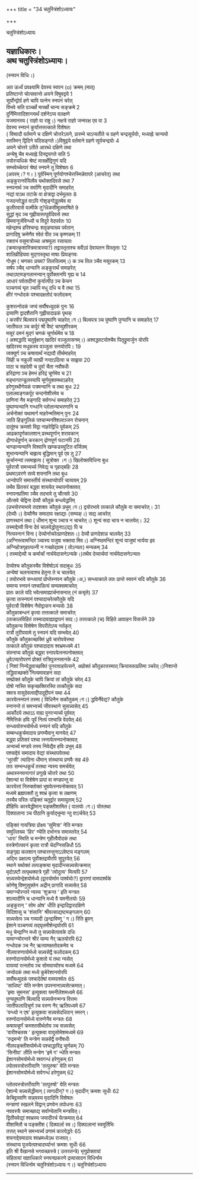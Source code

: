 +++
title = "34 चतुस्त्रिंशोऽध्यायः"

+++





चतुस्त्रिंशोऽध्यायः  




  
यज्ञाधिकारः।  
अथ चतुस्त्रिंशोऽध्यायः।  
------------------------  
(स्नपन विधिः।)  
  
अत ऊर्ध्वं प्रवक्ष्यामि देवस्य स्वपन (o) क्रमम् (मात्)  
प्रतिष्टान्ते चोत्सवान्ते अयने विषुवद्वये 1  
सूर्योन्द्वोर्ग्र हणे चापि यत्नेन स्नपनं चरेत्  
विभवे सति प़ञ्चर्क्षे मासर्क्षे चान्य सङ्क्रमे 2  
दुर्निमित्तादिशान्त्यर्थं दर्शनेऽप्य वलक्षणे  
यजमानस्य ( राज्ञो वा राष्ट्र।) नक्षत्रे राज्ञो जन्मरक्ष एव वा 3  
देवस्य स्नपनं कुर्यात्तत्तत्काले विशेषतः  
( विष्वादौ वर्तमाने च दक्षिणे चोत्तरेऽयने, प्रारम्भे चाऽप्यतीते च ग्रहणे चन्द्रसूर्ययोः, मध्याह्ने चान्ययो  
स्तस्मिन् द्विदिने यदिसङ्गते।)विषुद्वये वर्तमाने ग्रहणे सूर्यचन्द्रयोः 4  
अयने चोत्तरे ऽतीते आरब्धे दक्षिणे तथा  
अन्येषु चैव मध्याह्ने दिनद्वयगते सति 5  
तयोरप्यधिकं श्रेष्टं मासर्क्षेद्विगुणं यदि  
सम्भवेच्चेत्परं श्रेष्ठं स्नपने तु विशेषतः 6  
(अपरम्।? ग। ) पूर्वस्मिन् पूर्णयोगश्चेत्तस्मिन्नेवापरे (आचरेत्) तथा  
अङ्कुरानर्पयित्वैव यथोक्तदिवसे तथा 7  
स्नपनार्थ ञ्च सर्वाणि मृदादीनि समाहरेत्  
नद्यां वाऽथ तटाके वा क्षेत्राद्वा दर्भमूलतः 8  
गजदन्तोद्धृतं वाऽपि गोशृङ्गोद्धृतमेव वा  
कुलीरवासे वल्मीके तु?Rळसीमूलमाश्रिते 9  
सुद्धां मृद ञ्च गृह्णीयात्तत्पूर्वदिवसे तथा  
हिमवानूर्जविन्ध्यौ च विदूरे वेदपर्वतः 10  
महेन्द्रश्च हरिश्चन्द्रः शतृङघाख्य पर्वतान्  
प्रागादिषु क्रमेणैव श्वेतं पीत ञ्च कृष्णकम् 11  
रक्ताभं वसुमात्रोच्चा अश्रमूला रसायताः  
(क्रमात्कृशास्त्रिमात्रास्या?) तद्वास्तृताश्च सर्वेऽग्रं देवायतन विस्तृताः 12  
शालिव्रीहियवा मुद्गास्तृथा माषाः प्रियङ्गवः  
गोधूम ( चणकाः प्रख्य? तिलतिल्वम्।) क ञ्च तिल ञ्चैव मसूरकम् 13  
सर्षप ञ्चैव् धान्यानि अङ्कुरार्थं समाहरेत्  
तथाऽष्टमङ्गलानन्यान् पूर्वोक्तानपि गृह्य च 14  
आधारं पर्वतादीनां कुर्यात्पीठ ञ्च केचन  
पञ्चगव्यं घृत ञ्चापि मधु दधि च वै तथा 15  
क्षीरं गन्धोदकं पश्चादक्षतोदं फलोदकम्  
  
  
कुशरत्नोदकं जप्यं सर्वौषध्युदकं पुनः 16  
द्रव्याणि द्वादशैतानि गृह्णीयादाढकं पृथक्  
( करवीरं बिल्वपत्रं पद्मपुष्पाणि चाहरेत्।ग।) बिल्वपत्र ञ्च पुष्पाणि पुण्यानि च समाहरेत् 17  
जातीफल ञ्च कर्पूरं श्री वैष्टं चाप्युशीरकम्  
मसूरं दमनं मुद्गं चणकं चूर्णार्थमेव च 18  
( अश्वद्धादि चतुर्वृक्षान् खादिरं वञ्जुलासनम्।) अश्वद्धवटयोश्चैव पितृद्रुमार्जुन योरपि  
खदिरस्य मधूकस्य वञ्जुला सनयोरपि। 19  
त्वक्यूर्ण ञ्च कषायार्थं नद्यादौ तीर्थमाहरेत्  
सिंही च नकुली व्याघ्री नन्दाऽदित्वा च साह्वया 20  
पाठा च सहदेवी च दुर्वा चैता नवौषधीः  
हरिद्राणा ञ्च हेमभं हरिद्रं चूर्णमेव च 21  
षड्भागतन्डुलस्यापि चूर्णयुक्तमथाऽहरेत्  
हरेणुस्थौणेयकं पत्रमन्यानि च तथा बुधः 22  
एलालवङ्गकर्पूर चन्दनोशीरमेव च  
प्राणिनां नैव मङ्गादि सर्वगन्धं समाहरेत् 23  
पुष्पाण्यन्यानि गन्धानि प्लोतान्याभरणानि च  
अर्चनोक्तं यथामार्ग माहरेन्मतिमान् पुनः 24  
जाति हिङ्गुलिकं पश्चान्मनश्शिलाञ्जन रोचनान्  
दातूंश्च क्रमशो विद्वा नाहरेद्विधि पूर्वकम् 25  
आढकापूर्णकालशान् प्रस्थपूर्णान् शरावकान्  
द्रोणार्धपूर्णान् करकान् द्रोणपूर्ण घटानपि 26  
भाण्डान्यन्यानि विश्वानि खण्कडस्पुटित वर्जितम्  
शुभान्यन्यानि चाहृत्य बुद्धिमान् पूर्व एव तु 27  
कूर्चानन्यां त्समाहृत्य ( सूत्रोक्त ।ग।) खिलोक्तविधिना बुधः  
पूर्वरात्रौ समभ्यर्च्य निवेद्य च गृहाद्बहिः 28  
प्रथमाऽवरणे सव्ये शयनानि तथा बुधः  
धान्योपरि समास्तीर्य संस्थाप्योपरि चाव्ययम् 29  
तथैव प्रितसरं बद्ध्वा शाययेत् स्थापनोक्तवत्  
स्नापनप्रतिमा ञ्चैव तदभावे तु चौत्सवे 30  
औत्सवे चेद्विना देव्यौ कौतुकं बन्धयेद्धरिम्  
(उभयोरप्यभावे तदशक्तः कौतुकं प्रभुम्।ग।) द्वयोरभावे तत्काले कौतुके वा समाचरेत्। 31  
(देव्यौः।) देव्यौनैव समादाय रक्षाद्याः (सम्यक्।) सद्य आचरेत्  
प्राणस्थानं तथा ( धीमान् शून्य ञ्चात्र न चाचरेत्।) शून्यं सदा चात्र न चालयेत्। 32  
तस्माद्देव्यौ विना देवं चालयेद्धोतुनाऽ(द्य) पि च  
नित्यस्नानं विना ( देव्योर्नाचरेत्प्राणदेशतः।) देव्यौ प्राणदेशान्न चालयेत् 33  
(अग्निस्त्वामन्दिर ञ्चास्य यजुषा भक्तया मिव।) अग्निष्ठमन्दिरं शून्यं याजुषां भार्यया इव  
अग्निहोत्रगृहात्पत्नी न गच्छोद्ग्राम ( तोऽन्यतः) मन्यकम् 34  
( तस्माद्देव्यौ च कर्मार्चां नार्चयेदासनेऽन्यके।)तथैव देव्यार्चयां नार्चयेदासनेऽन्यतः  
  
  
देव्योश्च कौतुकस्यैव विशेषोऽयं सदाबुधः 35  
अन्येषां चलनत्वाश्च हेतुना ते च चालयेत्  
( तयोरभावे सन्ध्यायां प्रोप्तेस्नपन कौतुके।अ,) सन्ध्याकाले ततः प्राप्ते स्वपनं यदि कौतुके 36  
समाप्य स्नपनं पश्चान्नित्यं सम्यक्समाचरेत्  
प्रातः काले यदि भवेत्समाह्यार्चनासनात् (नं कसृते) 37  
कृत्वा तत्स्नपनं पश्चादाचरेत्कौतुके यदि  
पूर्वरात्रौ विशेषेण नैवोद्वासन मन्ययोः 38  
कौतुकाबन्धनं कृत्वा तत्तत्काले समाचरेत्  
(तत्कालविहितं तस्मादावाह्याद्वापनं साद।) तत्तत्काले (च) विहिते आवाहन विसर्जने 39  
कौतुकन्य विशेषेण विपरीतेऽप्य नर्तकृत्  
रात्रौ तुरीययामे तु स्नपनं यदि सम्भवेत् 40  
कौतुके कौतुकाच्छक्तिं ध्रुवे चारोपयेत्तथा  
तत्काले कौतुकं पश्चादादाय श्वभ्रमध्यमे 41  
संस्नाप्य कौतुकं बद्ध्वा स्नापयेत्स्नपनोक्तवत्  
ध्रुवेऽप्यारोपरणं प्रोक्तं रात्रिपूजनसानके 42  
( निशां निन्येद्ध्रुवाच्छक्तिं पुनरावाहयेत्सने, अप्रोक्तं कौतुकात्तस्मात् क्रियास्तत्प्रतिमा ञ्चरेत्।)निशान्ते तद्ध्रिवाच्छक्तेः नित्यमावाहनं सदा  
सम्प्रोक्तं कौतुके चापि क्रियां तां कौतुके चरेत् 43  
दोषो नास्ति सकृच्छक्तिरस्ति तत्कौतुके सदा  
स्रवत्र वासुदेवत्वाद्दीपादुद्दीपनं यथा 44  
कारयेत्स्नपनं तस्मा ( विधिनैन सकौतुकम्।ग।) द्धविर्नैवेद्य? कौतुके  
स्नानन्ते तं समभ्यर्च्य जीवस्थाने सुसन्न्यसेत् 45  
आर्कोदये तथाऽऽ वाह्य पुनरभ्यर्च्य पूर्ववत्  
नैमित्तिकं हविः पूर्वं नित्यं पश्चान्नि वेदयेत् 46  
सन्ध्ययोरुभयोर्मध्ये स्नपनं यदि कौतुके  
सम्बन्धकूर्चमादाय प्रणम्यैवानु मानयेत् 47  
बद्ध्वा प्रतिसरं पश्चा त्स्नायेत्स्नपनोक्तवत्  
अभ्यर्च्य मण्डपे तस्य निवेद्यैव हविः प्रभुम् 48  
पश्चाद्देवं समादाय वेद्यां संस्थापयेत्तथा  
'भूरसी' त्यादिना धीमान् संस्थाप्य प्रणवैः सह 49  
ततः सम्भन्धकूर्चं तत्तथा न्यस्य समर्चयेत्  
अथास्स्नपनागारं प्रणुखे चोत्तरे तथा 50  
ऐशान्यां वा विशेषेण प्रापां वा मण्डपन्तु वा  
कारयेत्तां निरुक्तोक्तं भूषयेत्स्नपनोक्तवत् 51  
मध्यमे ब्रह्मपक्तौ तु श्वभ्रं कृत्वा स लक्षणम्  
तस्यैव परितः पङ्क्तिं चतुर्द्वार समायुताम् 52  
व्रीहिभिः कारयेद्धीमान् पङ्क्तीशामित ( पालयोः।ग।) योस्तथा  
दिक्पालाना ञ्च पीठानि कुर्याद्भूम्या न्तु वाऽर्चयेत् 53  
  
  
पङ्क्तिं गायत्रिया प्रोक्ष्य 'सुमित्रा' नेति मन्त्रतः  
समुल्लिख्य 'हिर' ण्येति दर्भानत्र समास्तरेत् 54  
'धारा' स्विति च मन्त्रेण गृहीत्वैवोदकं तथा  
वस्त्रेणोत्पवनं कृत्वा रात्रौ चेदग्निसन्निधौ 55  
सङ्गृह्य कलशान् पश्चात्तन्तुनाऽऽवेष्ट्य मङ्गलम्  
अद्भिः प्रक्षाल्य पूर्वोक्तद्रव्यैरपि सुपूरयेत् 56  
स्थाने यथोक्तं तत्पङ्क्त्या मृदादीन्त्सन्न्यसेत्क्रमात्  
मृदोऽष्टौ तत्पृथक्पात्रे गृही 'त्वोदुत्य' मित्यपि 57  
सन्न्यस्येन्द्रेशयोर्मध्ये (द्वारयोर्माम पार्श्वयोः?) द्वाराणां वामपार्श्वके  
कोणेषु विष्णुसूक्तेन अद्रीन् प्रागादि सन्न्यसेत् 58  
यमाग्न्योरन्तरे न्यस्य 'शुक्रन्त ' इति मन्त्रतः  
शाल्यादीनि च धान्यानि मध्ये वै यमनीलयोः 59  
अङ्कुरान् ' सोम ओष' धीति इन्द्रादिद्वारदक्षिणे  
विदिशासु च 'शंसानि' श्रीवत्साद्यष्टमङ्गलान् 60  
सन्न्यसेत्प ञ्च गव्यादी (इन्द्राविष्णू ' ग।) रिति ब्रुवन्  
ईशाने पञ्चगव्यं तद्घृतमीशेन्द्रयोरपि 61  
मधु चेन्द्राग्नि मध्ये तु सन्न्यसेत्पावके दधिः  
यामाग्न्योरन्तरे श्रीरं याम्य नैर् ऋतयोरपि 62  
गन्धोदक ञ्च नैर् ऋत्यामक्षतोदकमेव च  
नीलवारुणायोर्मध्ये सन्न्यसेद्वै फलोदकम् 63  
वरुणोदानयोर्मध्ये कुशतो यं तथा न्यसेत्  
वायव्यां रत्नतोय ञ्च सोमवाय्वोश्च मध्यमे 64  
जप्योदकं तथा मध्ये कुबेरेशानयोरपि  
सर्वौषध्युदकं पश्चादेतेषां वामपार्श्वतः 65  
'साधिष्ट' येति मन्त्रेण उपस्नानान्न्यसेत्क्रमात्।  
'इमाः सुमनस' इत्युक्त्वा यमनीलेशमध्यमे 66  
पुण्यपुष्पाणि बिल्वादि सन्न्यसेनन्मन्त्र वित्तमः  
जातीफलादिचूर्ण ञ्च वरुण नैर् ऋतिपध्यमे 67  
'वन्ध्यो न एष' इत्युक्त्वा सन्न्यसेदधिपान् स्मरन्।  
वरुणोदानयोर्मध्ये वारुणेनैव मन्त्रतः 68  
कषायचूर्णं क्रमश्तसीर्थतोय ञ्च सन्न्यसेत्  
'वारीश्चतस्र ' इत्युक्त्वा वायुसोमेशमध्यमे 69  
'रुद्रमन्ये' ति मन्त्रेण सन्नसेद्वै वनौषधीः  
नीलपङ्क्तीशयोर्मध्ये पश्चाद्धारिद्र चूर्णकम् 70  
'सिनीवा' लीति मन्त्रेण 'इमे ग' न्धेति मन्त्रतः  
ईशानसोमयोर्मध्ये स्रवगन्धं हरेणुकम् 61  
ल्पोतवस्त्रोत्तरीयाणि 'तत्पुरुषा' येति मन्त्रतः  
ईशानसोमयोर्मध्ये सर्वगन्धं हरेणुकम् 62  
  
  
प्लोतवस्त्रोत्तरीयाणि 'तत्पुरुषो' येति मन्त्रतः  
ऐशान्ये सन्न्यसेद्धीमान् ( त्वगादीन्? ग।) मृदादीन् क्रमशः सुधीः 62  
केचिद्द्रव्याणि सन्न्‌यस्य मृदादिनि विशेषतः  
मन्त्राणां स्खलने विद्वान् प्रणवेन तपोधनाः 63  
नववस्त्रैः समाच्छाद्य सर्वाण्येतानि मन्त्रवित्।  
द्वितीयवेद्यां श्वभ्रस्य जयादीरर्च येत्क्रमात् 64  
वीशामितौ च पङ्क्तीश ( दिक्पार्ला स्व।) दिक्पालानां स्वमूर्तिभिः  
तत्तत् स्थाने समभ्यर्च्य प्रणामं कारयेद्धरेः 65  
शयनाद्देवमादाय श्वभ्रमध्येऽथ राजवत्।  
संस्थाप्य पूजयेत्पश्चादर्घ्यान्तं क्रमशः सुधीः 66  
इति श्री वैखानसे भगवच्छास्त्रे ( उत्तरतन्त्रे) भृगुप्रोक्तायां  
संहितायां यज्ञाधिकारे स्नपनप्रकरणे द्रव्यासादन विधिर्नाम  
(स्नपन विधिर्नाम चतुस्त्रिंशोऽध्यायः ग।) चतुस्त्रिंशोऽध्यायः  

------------------------------------------------------------------------
